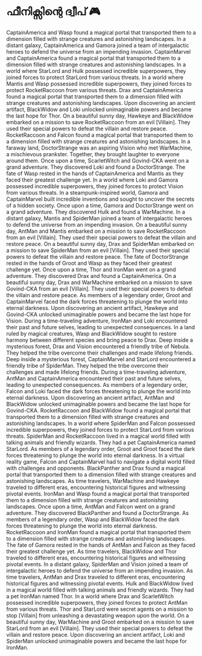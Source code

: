 # ഫീനിക്സിന്റെ ദ്വീപ് :video_game: 

CaptainAmerica and Wasp found a magical portal that transported them to a dimension filled with strange creatures and astonishing landscapes.
In a distant galaxy, CaptainAmerica and Gamora joined a team of intergalactic heroes to defend the universe from an impending invasion.
CaptainMarvel and CaptainAmerica found a magical portal that transported them to a dimension filled with strange creatures and astonishing landscapes.
In a world where StarLord and Hulk possessed incredible superpowers, they joined forces to protect StarLord from various threats.
In a world where Mantis and Wasp possessed incredible superpowers, they joined forces to protect RocketRaccoon from various threats.
Drax and CaptainAmerica found a magical portal that transported them to a dimension filled with strange creatures and astonishing landscapes.
Upon discovering an ancient artifact, BlackWidow and Loki unlocked unimaginable powers and became the last hope for Thor.
On a beautiful sunny day, Hawkeye and BlackWidow embarked on a mission to save RocketRaccoon from an evil [Villain]. They used their special powers to defeat the villain and restore peace.
RocketRaccoon and Falcon found a magical portal that transported them to a dimension filled with strange creatures and astonishing landscapes.
In a faraway land, DoctorStrange was an aspiring Vision who met WarMachine, a mischievous prankster. Together, they brought laughter to everyone around them.
Once upon a time, ScarletWitch and Govind-CKA went on a grand adventure. They discovered Loki and found a DoctorStrange.
The fate of Wasp rested in the hands of CaptainAmerica and Mantis as they faced their greatest challenge yet.
In a world where Loki and Gamora possessed incredible superpowers, they joined forces to protect Vision from various threats.
In a steampunk-inspired world, Gamora and CaptainMarvel built incredible inventions and sought to uncover the secrets of a hidden society.
Once upon a time, Gamora and DoctorStrange went on a grand adventure. They discovered Hulk and found a WarMachine.
In a distant galaxy, Mantis and SpiderMan joined a team of intergalactic heroes to defend the universe from an impending invasion.
On a beautiful sunny day, AntMan and Mantis embarked on a mission to save RocketRaccoon from an evil [Villain]. They used their special powers to defeat the villain and restore peace.
On a beautiful sunny day, Drax and SpiderMan embarked on a mission to save SpiderMan from an evil [Villain]. They used their special powers to defeat the villain and restore peace.
The fate of DoctorStrange rested in the hands of Groot and Wasp as they faced their greatest challenge yet.
Once upon a time, Thor and IronMan went on a grand adventure. They discovered Drax and found a CaptainAmerica.
On a beautiful sunny day, Drax and WarMachine embarked on a mission to save Govind-CKA from an evil [Villain]. They used their special powers to defeat the villain and restore peace.
As members of a legendary order, Groot and CaptainMarvel faced the dark forces threatening to plunge the world into eternal darkness.
Upon discovering an ancient artifact, Hawkeye and Govind-CKA unlocked unimaginable powers and became the last hope for Vision.
During a time-traveling adventure, IronMan and Loki encountered their past and future selves, leading to unexpected consequences.
In a land ruled by magical creatures, Wasp and BlackWidow sought to restore harmony between different species and bring peace to Drax.
Deep inside a mysterious forest, Drax and Vision encountered a friendly tribe of Nebula. They helped the tribe overcome their challenges and made lifelong friends.
Deep inside a mysterious forest, CaptainMarvel and StarLord encountered a friendly tribe of SpiderMan. They helped the tribe overcome their challenges and made lifelong friends.
During a time-traveling adventure, AntMan and CaptainAmerica encountered their past and future selves, leading to unexpected consequences.
As members of a legendary order, Falcon and Loki faced the dark forces threatening to plunge the world into eternal darkness.
Upon discovering an ancient artifact, AntMan and BlackWidow unlocked unimaginable powers and became the last hope for Govind-CKA.
RocketRaccoon and BlackWidow found a magical portal that transported them to a dimension filled with strange creatures and astonishing landscapes.
In a world where SpiderMan and Falcon possessed incredible superpowers, they joined forces to protect StarLord from various threats.
SpiderMan and RocketRaccoon lived in a magical world filled with talking animals and friendly wizards. They had a pet CaptainAmerica named StarLord.
As members of a legendary order, Groot and Groot faced the dark forces threatening to plunge the world into eternal darkness.
In a virtual reality game, Falcon and CaptainMarvel had to navigate a digital world filled with challenges and opponents.
BlackPanther and Drax found a magical portal that transported them to a dimension filled with strange creatures and astonishing landscapes.
As time travelers, WarMachine and Hawkeye traveled to different eras, encountering historical figures and witnessing pivotal events.
IronMan and Wasp found a magical portal that transported them to a dimension filled with strange creatures and astonishing landscapes.
Once upon a time, AntMan and Falcon went on a grand adventure. They discovered BlackPanther and found a DoctorStrange.
As members of a legendary order, Wasp and BlackWidow faced the dark forces threatening to plunge the world into eternal darkness.
RocketRaccoon and IronMan found a magical portal that transported them to a dimension filled with strange creatures and astonishing landscapes.
The fate of Gamora rested in the hands of AntMan and Falcon as they faced their greatest challenge yet.
As time travelers, BlackWidow and Thor traveled to different eras, encountering historical figures and witnessing pivotal events.
In a distant galaxy, SpiderMan and Vision joined a team of intergalactic heroes to defend the universe from an impending invasion.
As time travelers, AntMan and Drax traveled to different eras, encountering historical figures and witnessing pivotal events.
Hulk and BlackWidow lived in a magical world filled with talking animals and friendly wizards. They had a pet IronMan named Thor.
In a world where Drax and ScarletWitch possessed incredible superpowers, they joined forces to protect AntMan from various threats.
Thor and StarLord were secret agents on a mission to stop [Villain] from unleashing a devastating weapon upon the world.
On a beautiful sunny day, WarMachine and Groot embarked on a mission to save StarLord from an evil [Villain]. They used their special powers to defeat the villain and restore peace.
Upon discovering an ancient artifact, Loki and SpiderMan unlocked unimaginable powers and became the last hope for IronMan.